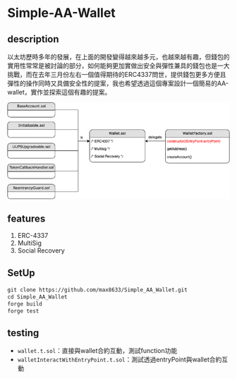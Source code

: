 # Simple-AA-Wallet

## description
以太坊歷時多年的發展，在上面的開發變得越來越多元，也越來越有趣，但錢包的實用性常常是被討論的部分，如何能夠更加實做出安全與彈性兼具的錢包也是一大挑戰，而在去年三月份左右一個值得期待的ERC4337問世，提供錢包更多方便且彈性的操作同時又具備安全性的提案，我也希望透過這個專案設計一個簡易的AA-wallet，實作並探索這個有趣的提案。

![image](https://github.com/max8633/Simple_AA_Wallet/blob/main/framework.png)

## features
1. ERC-4337 
2. MultiSig
3. Social Recovery

## SetUp
```shell
git clone https://github.com/max8633/Simple_AA_Wallet.git
cd Simple_AA_Wallet
forge build
forge test
```

## testing
- `wallet.t.sol`：直接與wallet合約互動，測試function功能
- `walletInteractWithEntryPoint.t.sol`：測試透過entryPoint與wallet合約互動

